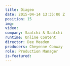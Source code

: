 ```yaml
---
title: Diageo
date: 2015-04-14 13:35:00 Z
position: 15
img: 
video: 
company: Saatchi & Saatchi
runtime: Online Content
director: Dee Meaden
producers: Cheyenne Conway
role: Production Manager
is-featured: 
---
```


